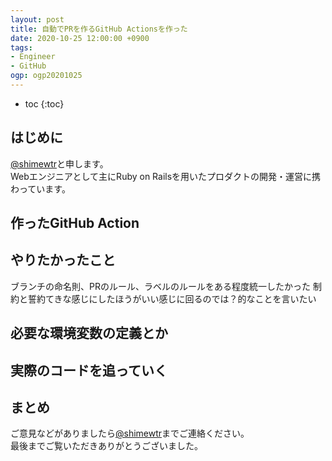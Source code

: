 ```yaml
---
layout: post
title: 自動でPRを作るGitHub Actionsを作った
date: 2020-10-25 12:00:00 +0900
tags:
- Engineer
- GitHub
ogp: ogp20201025
---
```


* toc
{:toc}

## はじめに

[@shimewtr](https://twitter.com/shimewtr)と申します。  
Webエンジニアとして主にRuby on Railsを用いたプロダクトの開発・運営に携わっています。  

## 作ったGitHub Action

## やりたかったこと

ブランチの命名則、PRのルール、ラベルのルールをある程度統一したかった
制約と誓約てきな感じにしたほうがいい感じに回るのでは？的なことを言いたい

## 必要な環境変数の定義とか

## 実際のコードを追っていく

## まとめ

ご意見などがありましたら[@shimewtr](https://twitter.com/shimewtr)までご連絡ください。  
最後までご覧いただきありがとうございました。
